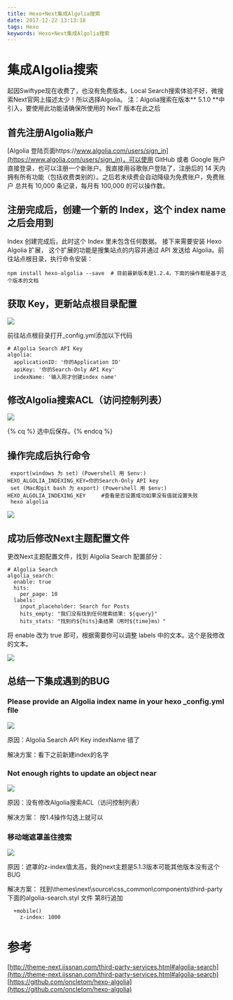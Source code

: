 ```yaml
---
title: Hexo+Next集成Algolia搜索
date: 2017-12-22 13:13:18
tags: Hexo
keywords: Hexo+Next集成Algolia搜索
---
```

# 集成Algolia搜索
起因Swiftype现在收费了，也没有免费版本。Local Search搜索体验不好，微搜索Next官网上描述太少！所以选择Algolia。
注：Algolia搜索在版本** 5.1.0 **中引入，要使用此功能请确保所使用的 NexT 版本在此之后
<!-- more -->

## 首先注册Algolia账户
[Algolia 登陆页面https://www.algolia.com/users/sign_in](https://www.algolia.com/users/sign_in)，可以使用 GitHub 或者 Google 账户直接登录，也可以注册一个新账户。我直接用谷歌账户登陆了，注册后的 14 天内拥有所有功能（包括收费类别的）。之后若未续费会自动降级为免费账户，免费账户 总共有 10,000 条记录，每月有 100,000 的可以操作数。

## 注册完成后，创建一个新的 Index，这个 index name 之后会用到


Index 创建完成后，此时这个 Index 里未包含任何数据。 接下来需要安装 Hexo Algolia 扩展， 这个扩展的功能是搜集站点的内容并通过 API 发送给 Algolia。前往站点根目录，执行命令安装：

```
npm install hexo-algolia --save  # 目前最新版本是1.2.4，下面的操作都是基于这个版本的文档
```

## 获取 Key，更新站点根目录配置
![](http://hexo-1252491761.file.myqcloud.com/Hexo-Next%E9%9B%86%E6%88%90Algolia%E6%90%9C%E7%B4%A2/20171222140824.png)

前往站点根目录打开_config.yml添加以下代码

```
# Algolia Search API Key
algolia:
  applicationID: '你的Application ID'
  apiKey: '你的Search-Only API Key'
  indexName: '输入刚才创建index name'
```

## 修改Algolia搜索ACL（访问控制列表）
![](http://hexo-1252491761.file.myqcloud.com/Hexo-Next%E9%9B%86%E6%88%90Algolia%E6%90%9C%E7%B4%A2/20171222142305.png)

{% cq %} 选中后保存。{% endcq %}

## 操作完成后执行命令
```
 export(windows 为 set) (Powershell 用 $env:) HEXO_ALGOLIA_INDEXING_KEY=你的Search-Only API key
 set (Mac和git bash 为 export) (Powershell 用 $env:) HEXO_ALGOLIA_INDEXING_KEY     #查看是否设置成功如果没有值就设置失败
 hexo algolia
```

![](http://hexo-1252491761.file.myqcloud.com/Hexo-Next%E9%9B%86%E6%88%90Algolia%E6%90%9C%E7%B4%A2/20171222143002.png)

## 成功后修改Next主题配置文件
更改Next主题配置文件，找到 Algolia Search 配置部分：

```
# Algolia Search
algolia_search:
  enable: true
  hits:
    per_page: 10
  labels:
    input_placeholder: Search for Posts
    hits_empty: "我们没有找到任何搜索结果: ${query}"
    hits_stats: "找到约${hits}条结果（用时${time}ms）"
```

将 enable 改为 true 即可，根据需要你可以调整 labels 中的文本。这个是我修改的文本。

![](http://hexo-1252491761.file.myqcloud.com/Hexo-Next%E9%9B%86%E6%88%90Algolia%E6%90%9C%E7%B4%A2/20171222143639.png)

## 总结一下集成遇到的BUG

### Please provide an Algolia index name in your hexo _config.yml flle
![](http://hexo-1252491761.file.myqcloud.com/Hexo-Next%E9%9B%86%E6%88%90Algolia%E6%90%9C%E7%B4%A2/20171222144122.png)

原因：Algolia Search API Key indexName 错了

解决方案：看下之前新建index的名字

### Not enough rights to update an object near
![](http://hexo-1252491761.file.myqcloud.com/Hexo-Next%E9%9B%86%E6%88%90Algolia%E6%90%9C%E7%B4%A2/20171222151203.png)

原因：没有修改Algolia搜索ACL（访问控制列表）

解决方案： 按1.4操作勾选上就可以

### 移动端遮罩盖住搜索
![](http://hexo-1252491761.file.myqcloud.com/Hexo-Next%E9%9B%86%E6%88%90Algolia%E6%90%9C%E7%B4%A2/20171222151807.png)

原因：遮罩的z-index值太高，我的next主题是5.1.3版本可能其他版本没有这个BUG

解决方案： 找到\themes\next\source\css\_common\components\third-party 下面的algolia-search.styl 文件 第8行追加
```	
  +mobile()
    z-index: 1000
```
# 参考
[http://theme-next.iissnan.com/third-party-services.html#algolia-search](http://theme-next.iissnan.com/third-party-services.html#algolia-search)
[https://github.com/oncletom/hexo-algolia](https://github.com/oncletom/hexo-algolia)